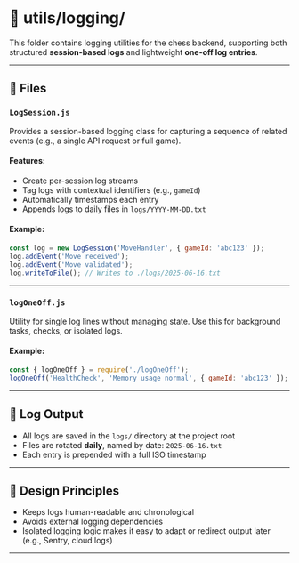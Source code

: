 # 📝 utils/logging/

This folder contains logging utilities for the chess backend, supporting both structured **session-based logs** and lightweight **one-off log entries**.

---

## 📄 Files

### `LogSession.js`

Provides a session-based logging class for capturing a sequence of related events (e.g., a single API request or full game).

#### Features:

- Create per-session log streams
- Tag logs with contextual identifiers (e.g., `gameId`)
- Automatically timestamps each entry
- Appends logs to daily files in `logs/YYYY-MM-DD.txt`

#### Example:

```js
const log = new LogSession('MoveHandler', { gameId: 'abc123' });
log.addEvent('Move received');
log.addEvent('Move validated');
log.writeToFile(); // Writes to ./logs/2025-06-16.txt
````

---

### `logOneOff.js`

Utility for single log lines without managing state. Use this for background tasks, checks, or isolated logs.

#### Example:

```js
const { logOneOff } = require('./logOneOff');
logOneOff('HealthCheck', 'Memory usage normal', { gameId: 'abc123' });
```

---

## 📁 Log Output

* All logs are saved in the `logs/` directory at the project root
* Files are rotated **daily**, named by date: `2025-06-16.txt`
* Each entry is prepended with a full ISO timestamp

---

## 🧠 Design Principles

* Keeps logs human-readable and chronological
* Avoids external logging dependencies
* Isolated logging logic makes it easy to adapt or redirect output later (e.g., Sentry, cloud logs)

---

